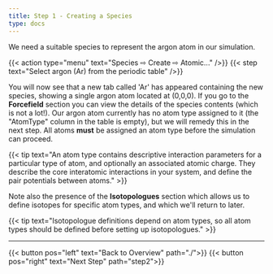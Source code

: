 ```yaml
---
title: Step 1 - Creating a Species
type: docs
---
```


We need a suitable species to represent the argon atom in our simulation.

{{< action type="menu" text="Species &#8680; Create &#8680; Atomic..." />}}
{{< step text="Select argon (Ar) from the periodic table" />}}

You will now see that a new tab called 'Ar' has appeared containing the new species, showing a single argon atom located at (0,0,0). If you go to the **Forcefield** section you can view the details of the species contents (which is not a lot!). Our argon atom currently has no atom type assigned to it (the "AtomType" column in the table is empty), but we will remedy this in the next step. All atoms **must** be assigned an atom type before the simulation can proceed.

{{< tip text="An atom type contains descriptive interaction parameters for a particular type of atom, and optionally an associated atomic charge. They describe the core interatomic interactions in your system, and define the pair potentials between atoms." >}}

Note also the presence of the **Isotopologues** section which allows us to define isotopes for specific atom types, and which we'll return to later.

{{< tip text="Isotopologue definitions depend on atom types, so all atom types should be defined before setting up isotopologues." >}}

* * *
{{< button pos="left" text="Back to Overview" path="./">}}
{{< button pos="right" text="Next Step" path="step2">}}
